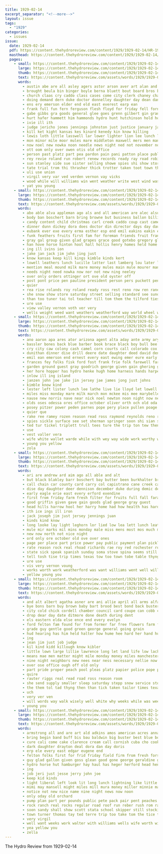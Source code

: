 ```yaml
---
title: 1929-02-14
excerpt_separator: "<!--more-->"
layout: issue
tags:
  - "1929"
categories:
  - issues
issue:
  date: 1929-02-14
  pdf: https://content.thehydroreview.com/content/1929/1929-02-14/HR-1929-02-14.pdf
  masthead: https://content.thehydroreview.com/content/1929/1929-02-14/masthead/HR-1929-02-14.jpg
  pages:
    - small: https://content.thehydroreview.com/content/1929/1929-02-14/small/HR-1929-02-14-01.jpg
      large: https://content.thehydroreview.com/content/1929/1929-02-14/large/HR-1929-02-14-01.jpg
      thumb: https://content.thehydroreview.com/content/1929/1929-02-14/thumbnails/HR-1929-02-14-01.jpg
      text: https://content.thehydroreview.com/assets/words/1929/1929-02-14/HR-1929-02-14-01.txt
      words:
        - austin abe are all asley agers astor arson aver art alan and ain agent asa alma american ago ave ary andrews ard adkins albert ates
        - brought beula bin binger boyle berna bluett bout board bros butler better bakes bill bart best barn beh been begun bales both bills big buy bray ben blade baldwin browne boyk beth but begin business below barr baldy back brewer bend beat bell
        - church claas cry caddo class cases come city clerk chaney charles case chief came cleveland county chester cotton cattle cobb cant cyril counsel colon churches col campbell carnegie close coy camp charley court covington clyde cowden cause company cad child challis
        - doing demand dern duke doctor donnelley daughter day dean dan days date dennison during dudley degree ditmore dewey don dick dress
        - ens ery emerson elder end eld east everest earp ean
        - frank full fun fern ferguson flesh floyd for friday fell forney forget french field found factor fremont fall from feil firm fuller fron first farm free few fort fark
        - gabe gibbs gra goods general glee goes grenn gilbert gin grand governor good george ginnings garvey green glean gins gordon given
        - hurt hafer hammett him hammonds hydro hunt hutchinson hold hon hed held henry house her hes hita had hume hollis higgins high hying home horse has hesser humes hope head hool hill hint homer hollister
        - ivie ill ith
        - judge jericho jones jennings johnston just justice january jack jen jerry johnson james john
        - kill ket kight kansas kes kinard kenedy kin know killing
        - lewis loth little lasswell lar lower lighter lion lee lunch lay last lynch list luther looney louis left lulu lasley lukes lookeba large line loftin
        - mon minor mile moor mules mare middleton maxwell mers men many mares mort mike miles most mar miss may mose monday mason mai matter music morning much mer man more mont march market mckee moon must mcdaniel
        - now noel new nowka noon needle news night ned not november north
        - ott oom only over owen otis old office
        - person past platz part pea pardon pain pani patton place public private pion prayer port peace present pounds pack page petit porter
        - rey revie roland run robert renew records ready ray road robinett ranch rape rog rad rate
        - sun stanley side sue sister selling showe spies shi show store stidham south severe school stores seven state sault saturday soi season sale snow six see stern shown sinning stock sewer snowball scott service sical setting story such sing soon son sunday spring slow september song snoddy sales sullivan she smith sermon street
        - tate trial trom thi thrasher thick trotter taken toot town then thousand title ten tom thralls thomas take tria tomlin tiny towns ton the
        - uli use union
        - virgil very var ved verden vernon vay vicks
        - wood while will williams win went weather write west wind was wit william with worthy want worth wells waite wray weatherford walter way well wil war week
        - yat you young
    - small: https://content.thehydroreview.com/content/1929/1929-02-14/small/HR-1929-02-14-02.jpg
      large: https://content.thehydroreview.com/content/1929/1929-02-14/large/HR-1929-02-14-02.jpg
      thumb: https://content.thehydroreview.com/content/1929/1929-02-14/thumbnails/HR-1929-02-14-02.jpg
      text: https://content.thehydroreview.com/assets/words/1929/1929-02-14/HR-1929-02-14-02.txt
      words:
        - abo able alva appleman ago als and all american are alec alsup alma aid apple august ane arthur
        - body ban boschert barn bring browne but business ballon billie best beal better boucher both begin bob been big bry bowe boa ben bay bandy bethel blood
        - candy content child christmas carl creek caddo coup cast came cream come care city clarence cox cases
        - dinner dunn dickey dora does doctor din director days day daughter deer dise down driver dread
        - eubank ever exe every erma esther esp end emil eakins eakin elmer even entz
        - funk feathers fruits first fam for foreman friends fruit francis fell foe few frank foster farm ford fall flow former fine from found fay
        - gray gal group given glad grapes grace good gotebo gregory glidewell gregor greeson griffin george goose
        - han hove horse hinton hool hall hollis henry homes held home house harm hamilton honey had him hay health hydro half herndon heart hurt harry has her
        - ing ill ivins ion
        - jake jan jack jim john jing just
        - know kansas keep kill kings kimble kinds kert
        - lowell leathers lunch lucille latter last lamberg lou later less left late landing lilly little lister like lantz life
        - mention meal mound milk mare money mules main mule mourer man much meno marion monday meals miller more mon matters mean most many mest means made miss mae
        - needs night need nowka now nor not new ning neeley
        - over only orders ottinger ort ove old oyster off
        - post pont price pen pauline president person pers puckett pent pounds place public past present pleas pies pankratz people per pew
        - quier
        - rea rise rolands roy roland ready ross rest reno row ren raney run roads ruth ros room ruhl roosevelt
        - she snow show store saturday street selling standard see sunday seed sullens school seven supper saya short service sugar six son smith summer say stock sale state schmidt style schantz seri sport sit sick step sons starts
        - than too tuner tai tol teacher till tom them the tilford ties trailer town trimmings taste thomason thing ted tobacco twa try
        - ure use
        - view valley vernon voth ver very
        - wells weight weed want weathers weatherford way world wheel week west with waffle weeks while weather went writer why will was wheat wykert
    - small: https://content.thehydroreview.com/content/1929/1929-02-14/small/HR-1929-02-14-03.jpg
      large: https://content.thehydroreview.com/content/1929/1929-02-14/large/HR-1929-02-14-03.jpg
      thumb: https://content.thehydroreview.com/content/1929/1929-02-14/thumbnails/HR-1929-02-14-03.jpg
      text: https://content.thehydroreview.com/assets/words/1929/1929-02-14/HR-1929-02-14-03.txt
      words:
        - ano aaron apa ares ator arizona agent alta aday ante army ary all ane alexander able alton and aller ali allie ath are
        - bassler bones back blue barber book brace black boy bull bee beau bek brain blacksmith boys barr business brown barnes bata better bae been binder bey bart
        - cry city caw colony cash camel corn courts call colorado cox col credit
        - dunithan dinner dise drill deere date daughter deed david den drilling day days down
        - emil ean emerson end ernest every east ewing emer eure early earl
        - frances fey folks fisk ford fost frank frie folk farewell farm from for few fresh friends fam friesen
        - garden ground guest gray goodrich george given gain ghering grover good glad goodpasture grain grinder gallon gregg
        - her hore hopper has hydro henke hugh home harness hands harper henry hens hay heidebrecht hatfield horse high
        - inlow ill ing island
        - janzen john joe jake jin jersey jae james jong just johns
        - kimble know kind
        - lester left lister lunch lee lathe live lie lloyd let lowell
        - miles miss monday mare milk march mon mckee mis mee marybelle mekeel mccormick mules many mention marion melvin margaret maynard miller mill mil mond
        - nause new norris nave near nick noel newton noon night now nee news north note
        - olds oses odessa ores office october oliver orth och old oda over
        - posey pitzer power peden parnes pope pery place pullen poage past polis planter pane public pain
        - quier que
        - rake ree ramey rozen reason read ross raymond reynolds reno rah ruth rust rock rote ralph
        - spies sickle surface see set sherman springer soon shi sian state sho son sou sales ser strong scott sorrel sale spring scarth south sey station shape sunday supper sick sina say saturday surprise steady stockton store sen soc sweep signs sell six simpson span smith stock surplus spine sund sper sie stephenson summer service
        - ted tur tickel triplett trull tees ture the trip ton tew then tae tucker tobe teed too talkington
        - use
        - vest valler vera
        - wife white wallet warde while with wey way wide work worthy warkentin walter will weatherford works week wilson weare well was wert wheel words weeks went wish write
        - young you yellow
        - zola
    - small: https://content.thehydroreview.com/content/1929/1929-02-14/small/HR-1929-02-14-04.jpg
      large: https://content.thehydroreview.com/content/1929/1929-02-14/large/HR-1929-02-14-04.jpg
      thumb: https://content.thehydroreview.com/content/1929/1929-02-14/thumbnails/HR-1929-02-14-04.jpg
      text: https://content.thehydroreview.com/assets/words/1929/1929-02-14/HR-1929-02-14-04.txt
      words:
        - ari are andrew ard aim ago all able and alt
        - but black blakley barr boschert bay butter been burkhalter brothers brother birmingham back best bridgeport beverly brown big bodily bring
        - call chain car county card carry col capistrano cane creek cases came city cler cash cotton cattle
        - dise day daughter deer dennison december duke during demic death
        - early eagle erie east every erford exendine
        - first from friday farm fresh filter for fruits full fall fara fuel
        - good griffin given gave gain goods glad george gray guest
        - head hills harrow hool her harry home had how health has harding habit half herd horse high harness hammonds hens hydro
        - ith ice ings ill iron
        - jack joseph jim just jersey jennings juan
        - kinds kind know
        - long looke lay light leghorn lor lied low lea lett lunch leather land lat lister lai letter
        - mule mir marks mil mins monday male miss mens most mos much mare mail march milward min mules many morn meats mile
        - new now north not nice night
        - ord only ore october old ove over ones
        - page per place part price power pay public payment plan pickles
        - rate reason rock real rhoad richards rae roy red rochester route
        - state sick speak spanish sunday soma stove spina seems still sour scales son sed store soo spell standard sao strong school seip sell sey shoats sun saturday sled south special scott smith springs serum set see starts
        - tell tosh tise trip times texas tow too town tobe table thyng trom test than ten tenn the taylor tal
        - ure use
        - vis very vernon voung
        - works worth work weatherford was want williams went well willingham weight ward way wil with weather wilson webb white will wide wagon wish wie west
        - yellow young you
    - small: https://content.thehydroreview.com/content/1929/1929-02-14/small/HR-1929-02-14-05.jpg
      large: https://content.thehydroreview.com/content/1929/1929-02-14/large/HR-1929-02-14-05.jpg
      thumb: https://content.thehydroreview.com/content/1929/1929-02-14/thumbnails/HR-1929-02-14-05.jpg
      text: https://content.thehydroreview.com/assets/words/1929/1929-02-14/HR-1929-02-14-05.txt
      words:
        - and alt albert agatha asner are ani allie april all arms alfalfa ash ark alexander aue ago
        - bye bons barn buy brown baby bart brood best bond back buster bryant bay black been bus brother broadway bill business beams but
        - city cold chick cordell chamber council card coupe can cobb confer child come car chestnut cora clinton came
        - drop dear day date ditmore done death during dent
        - els eastern elda else ence end every evelyn
        - ford felton fam found for from former far free flowers farm florine frank
        - grade guy gentle good green george general going grain
        - hud hearing has him held halter how hume hee hard her hand hunt house hands hydro husband had home
        - ing
        - jean jim just job judge
        - kil kind kidd killough know kibler
        - little lown large lillie lawrence long let land life low lack lions ley look lap
        - means mae men matter might mile monday money miles manchester man made must meal much miss meador mares more most molly mash mcalester mare
        - nine night neighbors new nees near ness necessary nellie now not noon
        - over ose office ough off old only
        - part pride proper peach pool pleas platz papier police pope paulina people public pro
        - quire
        - rauter riggs real read road ross reason room
        - she send supply smaller sleep saturday stepp snow service story shirts son said sunday sale storm slee show scott season south sell sach special size spies see stoves sorrel sir suits
        - the them tol tad thyng then than tick taken tailor times texas toward tell ton town trom tool tor towns take tar telling talkington
        - uch
        - very ver ven
        - will words way walk wisely well white why weeks while was week welfare work with wells want wear
        - young you
    - small: https://content.thehydroreview.com/content/1929/1929-02-14/small/HR-1929-02-14-06.jpg
      large: https://content.thehydroreview.com/content/1929/1929-02-14/large/HR-1929-02-14-06.jpg
      thumb: https://content.thehydroreview.com/content/1929/1929-02-14/thumbnails/HR-1929-02-14-06.jpg
      text: https://content.thehydroreview.com/assets/words/1929/1929-02-14/HR-1929-02-14-06.txt
      words:
        - armstrong all and are art ald adkins amos american acres anna austin alan
        - bring begin band buff bis bau baldwin big buster best blue boston bean barley box bridgeport born bank buy but bell bin
        - cure cali come cake clarence cream call cornish cuba cho cook city cling cattle cornelius cost clerk cousin cast cheap cold can chick cabbage cotton close carl came
        - dark daughter drayton deal dora dan day doris
        - erp ele every east edgar eugene end
        - felton folks first for frid friday field firm from fresh fors frost free fancy
        - guy glad gallon given goss glean good gone george geraldine goods
        - hydro horse hut hamburger hay haul has heger herford head henke hesser hurry hou hunter hen hinton hed hest hobart house high
        - ing
        - job jeri just jesse jerry john joe
        - keep kid kinds
        - light liberal left look lit long lunch lightning like little
        - mimi may mansell might miles mill mura money miller minnie mares mol mules monday most made must main
        - notice not new nice name nine night news now noon
        - only oday old orchard
        - pump plan part per pounds public pete pack pair pent peaches payne pay pound
        - rock ranch real rocks regular road roof run reber rush rom rave
        - soon sandy shall show scott stata school skipper still stocking sunkist setting severa sale stockton son saturday span solid sugar south special street schroder see state spies schoo sell smiles saving
        - town turner thomas tay ted terre trip too take tom the tice them
        - very virgil
        - well want weeks work walter with williams wells wife worth will west weatherford washington
        - yea yellow you
        - zella
---
```


The Hydro Review from 1929-02-14

<!--more-->

